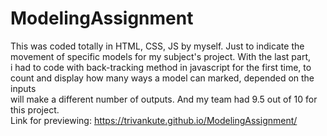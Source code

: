 # ModelingAssignment
This was coded totally in HTML, CSS, JS by myself. Just to indicate the movement of specific models for my subject's project. With the last part, 
<br>
i had to code with back-tracking method in javascript for the first time, to count and display how many ways a model can marked, depended on the inputs
<br>
will make a different number of outputs. And my team had 9.5 out of 10 for this project.
<br>
Link for previewing: https://trivankute.github.io/ModelingAssignment/
